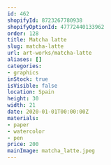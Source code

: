 ```yaml
---
id: 462
shopifyId: 8723267780938
shopifyOptionId: 47772440133962
order: 128
title: Matcha latte
slug: matcha-latte
url: art-works/matcha-latte
aliases: []
categories:
- graphics
inStock: true
isVisible: false
location: Spain
height: 30
width: 21
date: 2020-01-01T00:00:00Z
materials:
- paper
- watercolor
- pen
price: 200
mainImage: matcha_latte.jpeg
---
```

